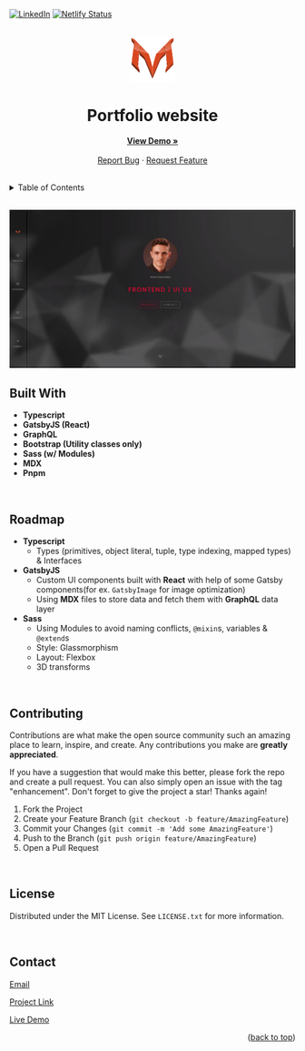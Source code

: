 <div id="top"></div>

[![LinkedIn][linkedin-shield]](https://www.linkedin.com/in/markom01/)
[![Netlify Status](https://api.netlify.com/api/v1/badges/2400f547-4621-4576-94b0-fde3b79a413d/deploy-status)](https://app.netlify.com/sites/marko-meseldzija/deploys)

<!-- PROJECT LOGO -->
<br />
<div align="center">
  <a href="https://github.com/markom01/portfolio">
    <img src="static/Logo.svg" alt="Logo" width="80" height="80">
  </a>

# Portfolio website

  <p align="center">
    <a href="https://marko.gatsbyjs.io"><strong>View Demo »</strong></a>
    <br />
    <br />
    <a href="https://github.com/markom01/portfolio/issues">Report Bug</a>
    ·
    <a href="https://github.com/markom01/portfolio/issues">Request Feature</a>
  </p>
</div>
<br/>

<!-- TABLE OF CONTENTS -->
<details>
  <summary>Table of Contents</summary>
  <ol>
        <li><a href="#built-with">Built With</a></li>
    <li><a href="#roadmap">Roadmap</a></li>
    <li><a href="#contributing">Contributing</a></li>
    <li><a href="#license">License</a></li>
    <li><a href="#contact">Contact</a></li>
  </ol>
</details>

<!-- ABOUT THE PROJECT -->

<br/>

![Mockup](data/projects/portfolio/portfolio_v2.jpg)
<br/>

## Built With

- <b>Typescript
- GatsbyJS (React)
- GraphQL
- Bootstrap (Utility classes only)
- Sass (w/ Modules)
- MDX
- Pnpm</b>

<br/>
<!-- ROADMAP -->

## Roadmap

- <b>Typescript</b>
  - Types (primitives, object literal, tuple, type indexing, mapped types) & Interfaces
- <b>GatsbyJS</b>
  - Custom UI components built with <b>React</b> with help of some Gatsby components(for ex. <code>GatsbyImage</code> for image optimization)
  - Using <b>MDX</b> files to store data and fetch them with <b>GraphQL</b> data layer
- <b>Sass</b>
  - Using Modules to avoid naming conflicts, <code>@mixin</code>s, variables & <code>@extend</code>s
  - Style: Glassmorphism
  - Layout: Flexbox
  - 3D transforms

<!-- CONTRIBUTING -->
<br/>

## Contributing

Contributions are what make the open source community such an amazing place to learn, inspire, and create. Any contributions you make are **greatly appreciated**.

If you have a suggestion that would make this better, please fork the repo and create a pull request. You can also simply open an issue with the tag "enhancement".
Don't forget to give the project a star! Thanks again!

1. Fork the Project
2. Create your Feature Branch (`git checkout -b feature/AmazingFeature`)
3. Commit your Changes (`git commit -m 'Add some AmazingFeature'`)
4. Push to the Branch (`git push origin feature/AmazingFeature`)
5. Open a Pull Request

<br/>
<!-- LICENSE -->

## License

Distributed under the MIT License. See `LICENSE.txt` for more information.

<!-- CONTACT -->
<br/>

## Contact

[Email](mailto:markomesa01@gmail.com)

[Project Link](https://github.com/markom01/portfolio)

[Live Demo](https://marko.gatsbyjs.io)

<p align="right">(<a href="#top">back to top</a>)</p>

<!-- MARKDOWN LINKS & IMAGES -->
<!-- https://www.markdownguide.org/basic-syntax/#reference-style-links -->

[contributors-shield]: https://img.shields.io/github/contributors/markom01/portfolio.svg?style=for-the-badge
[contributors-url]: https://github.com/markom01/portfolio/graphs/contributors
[forks-shield]: https://img.shields.io/github/forks/markom01/portfolio.svg?style=for-the-badge
[forks-url]: https://github.com/markom01/portfolio/network/members
[stars-shield]: https://img.shields.io/github/stars/markom01/portfolio.svg?style=for-the-badge
[stars-url]: https://github.com/markom01/portfolio/stargazers
[issues-shield]: https://img.shields.io/github/issues/markom01/portfolio.svg?style=for-the-badge
[issues-url]: https://github.com/markom01/portfolio/issues
[license-shield]: https://img.shields.io/github/license/markom01/portfolio.svg?style=for-the-badge
[license-url]: https://github.com/markom01/portfolio/blob/master/LICENSE.txt
[linkedin-shield]: https://img.shields.io/badge/-LinkedIn-black.svg?style=for-the-badge&logo=linkedin&colorB=555
[linkedin-url]: https://linkedin.com/in/marecardesigner
